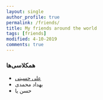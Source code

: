 ```yaml
---
layout: single
author_profile: true
permalink: /friends/
title: My friends around the world
tags: [friends]
modified: 4-10-2019
comments: true
---
```


### همکلاسی‌ها
* [علی حسینی](http://alihosseini.github.io)
* بهداد محمدی
* حسن یا



